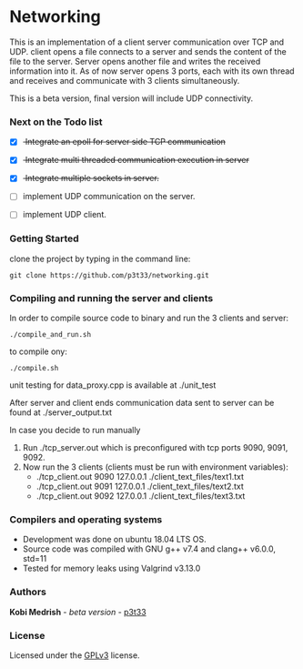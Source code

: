 # Networking
This is an implementation of a client server communication over TCP and UDP.
client opens a file connects to a server and sends the content of the file to
the server. Server opens another file and writes the received information into
it. As of now server opens 3 ports, each with its own
thread and receives and  communicate with 3 clients simultaneously.

This is a beta version, final version will include UDP connectivity.

### Next on the Todo list
- [x] <del> Integrate an epoll for server side TCP communication </del>
- [x] <del> Integrate multi threaded communication execution in server</del>
- [X] <del> Integrate multiple sockets in server.</del> 
- [ ] implement UDP communication on the server.
- [ ] implement UDP client.
 


### Getting Started
clone the project by typing in the command line:
```
git clone https://github.com/p3t33/networking.git
```

### Compiling and running the server and clients
In order to compile source code to binary and run the 3 clients and server: 
```
./compile_and_run.sh
```
to compile ony:
```
./compile.sh
```
unit testing for data_proxy.cpp is available at ./unit_test

After server and client ends communication data sent to server can be found
at ./server_output.txt

In case you decide to run manually
1. Run ./tcp_server.out which is preconfigured with tcp ports 9090, 9091, 9092.
2. Now run the 3 clients (clients must be run with environment variables):
    * ./tcp_client.out 9090 127.0.0.1 ./client_text_files/text1.txt
    * ./tcp_client.out 9091 127.0.0.1 ./client_text_files/text2.txt   
    * ./tcp_client.out 9092 127.0.0.1 ./client_text_files/text3.txt
     
### Compilers and operating systems
* Development was done on ubuntu 18.04 LTS OS.
* Source code was compiled with GNU g++ v7.4 and clang++ v6.0.0, std=11
* Tested for memory leaks using Valgrind v3.13.0

### Authors

**Kobi Medrish** - *beta version* - [p3t33](https://github.com/p3t33)

### License

Licensed under the [GPLv3](http://www.gnu.org/licenses/gpl-3.0.html) license.